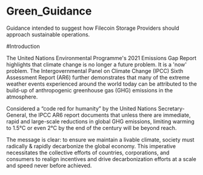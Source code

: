 # Green\_Guidance

Guidance intended to suggest how Filecoin Storage Providers should approach sustainable operations.



\#Introduction



The United Nations Environmental Programme's 2021 Emissions Gap Report highlights that climate change is no longer a future problem. It is a 'now' problem. The Intergovernmental Panel on Climate Change (IPCC) Sixth Assessment Report (AR6) further demonstrates that many of the extreme weather events experienced around the world today can be attributed to the build-up of anthropogenic greenhouse gas (GHG) emissions in the atmosphere.

Considered a “code red for humanity” by the United Nations Secretary-General, the IPCC AR6 report documents that unless there are immediate, rapid and large-scale reductions in global GHG emissions, limiting warming to 1.5°C or even 2°C by the end of the century will be beyond reach.

The message is clear: to ensure we maintain a livable climate, society must radically & rapidly decarbonize the global economy. This imperative necessitates the collective efforts of countries, corporations, and consumers to realign incentives and drive decarbonization efforts at a scale and speed never before achieved.
